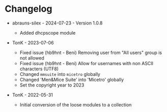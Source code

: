 # Changelog

- abrauns-silex - 2024-07-23 - Version 1.0.8
  * Added dhcpscope module

- TonK - 2023-07-06
  * Fixed issue (hb9hnt - Beni)
    Removing user from "All users" group is not allowed
  * Fixed issue (hb9hnt - Beni)
    Allow for usernames with non ASCII characters (UTF8)
  * Changed `mmsuite` into `micetro` globally
  * Changed 'Men&Mice Suite' into 'Micetro' globally
  * Set the copyright year to 2023

- TonK - 2022-05-31
  * Initial conversion of the loose modules to a collection
